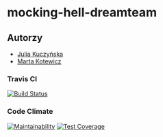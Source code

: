 # mocking-hell-dreamteam

## Autorzy
- [Julia Kuczyńska](https://github.com/juliak1)
- [Marta Kotewicz](https://github.com/mkotewicz)

### Travis CI

[![Build Status](https://travis-ci.org/my-rspec/mocking-hell-dreamteam.svg?branch=master)](https://travis-ci.org/my-rspec/mocking-hell-dreamteam)
### Code Climate
[![Maintainability](https://api.codeclimate.com/v1/badges/546713fc9feddb0c5453/maintainability)](https://codeclimate.com/github/my-rspec/mocking-hell-dreamteam/maintainability)
[![Test Coverage](https://api.codeclimate.com/v1/badges/546713fc9feddb0c5453/test_coverage)](https://codeclimate.com/github/my-rspec/mocking-hell-dreamteam/test_coverage)